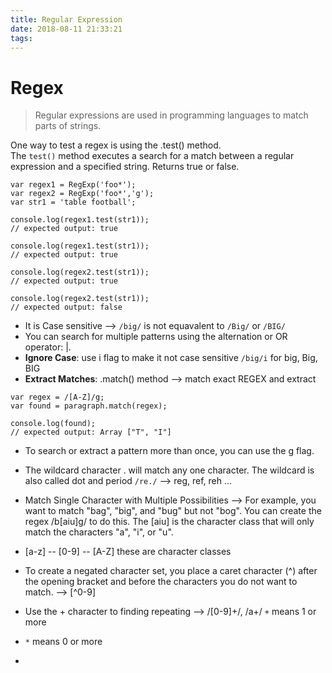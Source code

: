 ```yaml
---
title: Regular Expression
date: 2018-08-11 21:33:21
tags:
---
```


# Regex

> Regular expressions are used in programming languages to match parts of strings. 

One way to test a regex is using the .test() method.     
The `test()` method executes a search for a match between a regular expression and a specified string. Returns true or false.
```
var regex1 = RegExp('foo*');
var regex2 = RegExp('foo*','g');
var str1 = 'table football';

console.log(regex1.test(str1));
// expected output: true

console.log(regex1.test(str1));
// expected output: true

console.log(regex2.test(str1));
// expected output: true

console.log(regex2.test(str1));
// expected output: false

```

- It is Case sensitive --> `/big/` is not equavalent to `/Big/` or `/BIG/`
- You can search for multiple patterns using the alternation or OR operator: |.
- **Ignore Case**:  use i flag to make it not case sensitive `/big/i` for big, Big, BIG
- **Extract Matches**: .match() method --> match exact REGEX and extract      
``` var paragraph = 'The quick brown fox jumped over the lazy dog. It barked.';
var regex = /[A-Z]/g;
var found = paragraph.match(regex);

console.log(found);
// expected output: Array ["T", "I"]
```
- To search or extract a pattern more than once, you can use the g flag.
- The wildcard character . will match any one character. The wildcard is also called dot and period `/re./` --> reg, ref, reh ...
-  Match Single Character with Multiple Possibilities --> For example, you want to match "bag", "big", and "bug" but not "bog". You can create the regex /b[aiu]g/ to do this. The [aiu] is the character class that will only match the characters "a", "i", or "u".
- [a-z] -- [0-9] -- [A-Z] these are character classes
- To create a negated character set, you place a caret character (^) after the opening bracket and before the characters you do not want to match. --> [^0-9]
- Use the + character to finding repeating --> /[0-9]+/, /a+/ `+` means 1 or more
- `*` means 0 or more

- 
